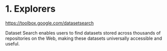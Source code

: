 # 1. Explorers

https://toolbox.google.com/datasetsearch

Dataset Search enables users to find datasets stored across thousands of repositories on the Web, making these datasets universally accessible and useful.
